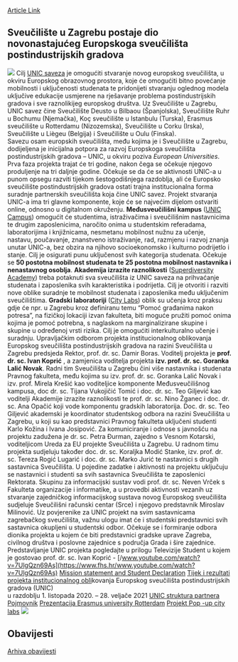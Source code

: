 [Article Link](https://www.fhs.hr/suradnja/unic)

## Sveučilište u Zagrebu postaje dio novonastajućeg Europskoga sveučilišta postindustrijskih gradova
![](https://www.fhs.hr/images/50041635/UNIC%20logo_RGB.jpg)
Cilj [UNIC saveza](https://www.fhs.hr/unic.eu/) je omogućiti stvaranje novog europskog sveučilišta, u okviru Europskog obrazovnog prostora, koje će omogućiti bitno povećanje mobilnosti i uključenosti studenata te pridonijeti stvaranju oglednog modela uključive edukacije usmjerene na rješavanje problema postindustrijskih gradova i sve raznolikijeg europskog društva. 
Uz Sveučilište u Zagrebu, UNIC savez čine Sveučilište Deusto u Bilbaou (Španjolska), Sveučilište Ruhr u Bochumu (Njemačka), Koç sveučilište u Istanbulu (Turska), Erasmus sveučilište u Rotterdamu (Nizozemska), Sveučilište u Corku (Irska), Sveučilište u Liègeu (Belgija) i Sveučilište u Oulu (Finska).  
Savezu osam europskih sveučilišta, među kojima je i Sveučilište u Zagrebu, dodijeljena je inicijalna potpora za razvoj Europskoga sveučilišta postindustrijskih gradova – UNIC, u okviru poziva  _European Universities_.
Prva faza projekta trajat će tri godine, nakon čega se očekuje njegovo produljenje na tri daljnje godine. Očekuje se da će se aktivnosti UNIC-a u punom opsegu razviti tijekom šestogodišnjega razdoblja, ali će Europsko sveučilište postindustrijskih gradova ostati trajna institucionalna forma suradnje partnerskih sveučilišta koja čine UNIC savez. 
Projekt stvaranja UNIC-a ima tri glavne komponente, koje će se najvećim dijelom ostvariti online, odnosno u digitalnom okruženju.
**Međusveučilišni kampus** ([UNIC Campus](https://www.fhs.hr/unic.eu/inter-university)) omogućit će studentima, istraživačima i sveučilišnim nastavnicima te drugim zaposlenicima, naročito onima u studentskim referadama, laboratorijima i knjižnicama, nesmetanu mobilnost nužnu za učenje, nastavu, poučavanje, znanstveno istraživanje, rad, razmjenu i razvoj znanja unutar UNIC-a, bez obzira na njihovo socioekonomsko i kulturno podrijetlo i stanje. Cilj je osigurati punu uključenost svih kategorija studenata. Očekuje se **50 postotna mobilnost studenata te 25 postotna mobilnost nastavnika i nenastavnog osoblja**.
**Akademija izrazite raznolikosti** ([Superdiversity Academy](https://www.fhs.hr/unic.eu/superdiversity)) treba potaknuti sva sveučilišta iz UNIC saveza na prihvaćanje studenata i zaposlenika svih karakteristika i podrijetla. Cilj je otvoriti i razviti nove oblike suradnje te mobilnost studenata i zaposlenika među uključenim sveučilištima.
**Gradski laboratoriji** ([City Labs](https://www.fhs.hr/unic.eu/city-labs)) oblik su učenja kroz praksu gdje će npr. u Zagrebu kroz definiranu temu “Pomoć građanima nakon potresa”, na fizičkoj lokaciji izvan fakulteta, biti moguće pružiti pomoć onima kojima je pomoć potrebna, s naglaskom na marginalizirane skupine i skupine u određenoj vrsti rizika. Cilj je omogućiti interkulturalno učenje i suradnju.
Upravljačkim odborom projekta institucionalnog oblikovanja Europskog sveučilišta postindustrijskih gradova na razini Sveučilišta u Zagrebu predsjeda Rektor, prof. dr. sc. Damir Boras. Voditelj projekta je **prof. dr. sc. Ivan Koprić** , a zamjenica voditelja projekta **izv. prof. dr. sc. Goranka Lalić Novak**. Radni tim Sveučilišta u Zagrebu čini više nastavnika i studenata Pravnog fakulteta, među kojima su izv. prof. dr. sc. Goranka Lalić Novak i izv. prof. Mirela Krešić kao voditeljice komponente Međusveučilišnog kampusa, doc dr. sc. Tijana Vukojičić Tomić i doc. dr. sc. Teo Giljević kao voditelji Akademije izrazite raznolikosti te prof. dr. sc. Nino Žganec i doc. dr. sc. Ana Opačić koji vode komponentu gradskih laboratorija. Doc. dr. sc. Teo Giljević akademski je koordinator studentskog odbora na razini Sveučilišta u Zagrebu, u koji su kao predstavnici Pravnog fakulteta uključeni studenti Karlo Kožina i Ivana Josipović. Za komuniciranje i odnose s javnošću na projektu zadužena je dr. sc. Petra Đurman, zajedno s Vesnom Kotarski, voditeljicom Ureda za EU projekte Sveučilišta u Zagrebu. U radnom timu projekta sudjeluju također doc. dr. sc. Koraljka Modić Stanke, izv. prof. dr. sc. Tereza Rogić Lugarić i doc. dr. sc. Marko Jurić te nastavnici s drugih sastavnica Sveučilišta. U pojedine zadatke i aktivnosti na projektu uključuju se nastavnici i studenti sa svih sastavnica Sveučilišta te zaposlenici Rektorata. Skupinu za informacijski sustav vodi prof. dr. sc. Neven Vrček s Fakulteta organizacije i informatike, a u provedbi aktivnosti vezanih uz stvaranje zajedničkog informacijskog sustava novog Europskog sveučilišta sudjeluje Sveučilišni računski centar (Srce) i njegovo predstavnik Miroslav Milinović. Uz povjerenike za UNIC projekt na svim sastavnicama zagrebačkog sveučilišta, važnu ulogu imat će i studentski predstavnici svih sastavnica okupljeni u studentski odbor. Očekuje se i formiranje odbora dionika projekta u kojem će biti predstavnici gradske uprave Zagreba, civilnog društva i poslovne zajednice s područja Grada i šire zajednice.
Predstavljanje UNIC projekta pogledajte u prilogu Televizije Student u kojem je gostovao prof. dr. sc. Ivan Koprić - [/www.youtube.com/watch?v=7UlgQzn69As](https://www.fhs.hr/www.youtube.com/watch?v=7UlgQzn69As)
[Mission statement and Student Declaration](https://www.fhs.hr/images/50041635/UNIC_Mission_Statement_and_Student_Declaration_and_MoU.pdf)
[Tijek i rezultati projekta institucionalnog obli](https://www.fhs.hr/images/50041635/UNIC_Mission_Statement_and_Student_Declaration_and_MoU.pdf)kovanja Europskog sveučilišta postindustrijskih gradova (UNIC)  
u razdoblju 1. listopada 2020. – 28. veljače 2021
[UNIC struktura partnera](https://www.fhs.hr/images/50041635/UNIC%20struktura%20partnera.docx)
[Pojmovnik](https://www.fhs.hr/images/50041635/UNICPojmovnik.pdf)
[Prezentacija Erasmus university Rotterdam](https://www.fhs.hr/images/50041635/PPT%20E%20UNIC.pptx)
[Projekt Pop -up city labs](https://www.fhs.hr/www.unic.eu/city-labs)
![](https://www.fhs.hr/images/50041635/unicd.png)
  

## Obavijesti
[Arhiva obavijesti](https://www.fhs.hr/suradnja/unic?@=21rgi#news_131891 "Arhiva obavijesti")
